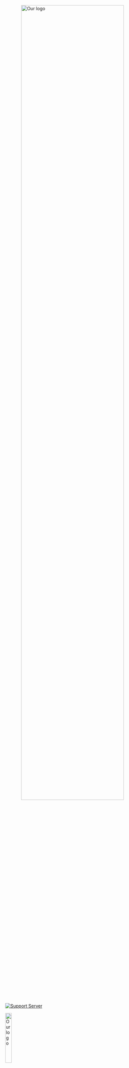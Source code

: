<img 
    style="display: block;
           margin-left: auto;
           margin-right: auto;
           width: 80%;"
    src="https://raw.githubusercontent.com/Alcatergit/Hbm-s-Nuclear-Tech-GIT/Custom-1.12.2/static_banners/logo.png" 
    alt="Our logo">
</img>

[![Support Server](https://img.shields.io/discord/320301110759784449.svg?color=7289da&label=HBM&logo=discord&style=flat-square)](https://discord.gg/ZFJDFBN)

<img 
    style="display: block;
           margin-right: auto;
           width: 20%;"
    src="https://raw.githubusercontent.com/Alcatergit/Hbm-s-Nuclear-Tech-GIT/Custom-1.12.2/static_banners/Description-10-11-2022.png" 
    alt="Our logo">
</img>

Hbm's Nuclear Tech Mod is, as the name implies, all about technology, atomic science and nuclear weapons. It features an expansive tech tree of various processing and utility machines, craftable bombs and missiles, guns, and abandoned structures to explore. No longer are nukes just green TNT blocks - you will have to synthesize new types of explosives and enrich uranium before you can send nuclear missiles towards your pals.

<img 
    style="display: block;
           margin-right: auto;
           width: 20%;"
    src="https://raw.githubusercontent.com/Alcatergit/Hbm-s-Nuclear-Tech-GIT/Custom-1.12.2/static_banners/Installation-10-11-2022.png" 
    alt="Our logo">
</img>
HBM's NTM does not have any special dependencies, so the installation procedure is the usual:

Download the .jar file
Install Forge modloader on your 1.12.2 Minecraft profile
Launch the game once (or manually create the mods folder)
Navigate to .minecraft and drop the jar file into the mods folder

<img 
    style="display: block;
           margin-right: auto;
           width: 20%;"
    src="https://raw.githubusercontent.com/Alcatergit/Hbm-s-Nuclear-Tech-GIT/Custom-1.12.2/static_banners/First-steps-10-11-2022.png" 
    alt="Our logo">
</img>
Use of Just Enough Items strongly recommended!
Getting started might be a bit confusing at first, so here's a list of things to do in survival

Craft a template folder
Craft a burner press
Make flat stamps
Use folder to turn flat stamps into plate stamps
Make copper plates
Craft a blast furnace
Make steel and Minecraft grade copper
Stamp copper into wires
Craft an assembly machine
Once you've gotten this far, you should have a feel for how the mod works and with the help of JEI you'll find out what you want to do next. For more information, check out the official wiki!



Since a picture says more than a thousand words, take a look at the images tab to get a taste of what this mod is all about!

 

<img 
    style="display: block; 
           margin-left: auto;
           margin-right: auto;
           width: 100%;"
    src="https://raw.githubusercontent.com/Alcatergit/Hbm-s-Nuclear-Tech-GIT/Custom-1.12.2/static_banners/made-by-hbmthebobcat-and-drill-10-11-2022.png" 
    alt="Our logo">
</img>